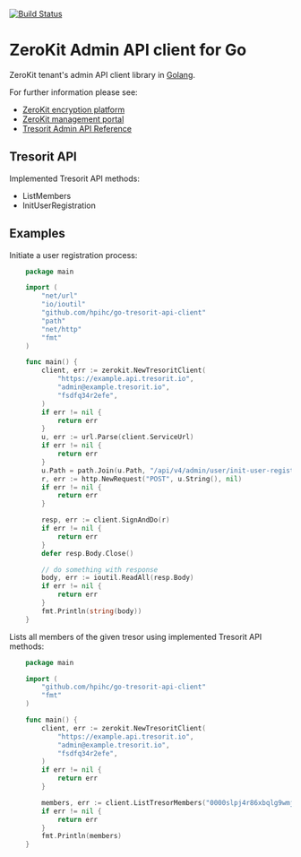 [![Build Status](https://travis-ci.com/hpihc/go-tresorit-api-client.svg?token=phqzPcrEVgWxvsyLbP6L&branch=master)](https://travis-ci.com/hpihc/go-tresorit-api-client)

# ZeroKit Admin API client for Go

ZeroKit tenant's admin API client library in [Golang](https://golang.org/).

For further information please see:

- [ZeroKit encryption platform](https://tresorit.com/zerokit)
- [ZeroKit management portal](https://manage.tresorit.io)
- [Tresorit Admin API Reference](https://tresorit.com/zerokit/docs/admin_api/API_reference.html)

## Tresorit API

Implemented Tresorit API methods:

 - ListMembers
 - InitUserRegistration

## Examples

Initiate a user registration process:
 
```go
    package main

    import (
        "net/url"
        "io/ioutil"
        "github.com/hpihc/go-tresorit-api-client"
        "path"
        "net/http"
        "fmt"
    )

    func main() {
        client, err := zerokit.NewTresoritClient(
            "https://example.api.tresorit.io",
            "admin@example.tresorit.io",
            "fsdfq34r2efe",
        )
        if err != nil {
            return err
        }
        u, err := url.Parse(client.ServiceUrl)
        if err != nil {
            return err
        }
        u.Path = path.Join(u.Path, "/api/v4/admin/user/init-user-registration")
        r, err := http.NewRequest("POST", u.String(), nil)
        if err != nil {
            return err
        }

        resp, err := client.SignAndDo(r)
        if err != nil {
            return err
        }
        defer resp.Body.Close()

        // do something with response
        body, err := ioutil.ReadAll(resp.Body)
        if err != nil {
            return err
        }
        fmt.Println(string(body))
    }
```

Lists all members of the given tresor using implemented Tresorit API methods:

```go
    package main

    import (
        "github.com/hpihc/go-tresorit-api-client"
        "fmt"
    )

    func main() {
        client, err := zerokit.NewTresoritClient(
            "https://example.api.tresorit.io",
            "admin@example.tresorit.io",
            "fsdfq34r2efe",
        )
        if err != nil {
            return err
        }

        members, err := client.ListTresorMembers("0000slpj4r86xbqlg9wmjhug")
        if err != nil {
            return err
        }
        fmt.Println(members)
    }
```
